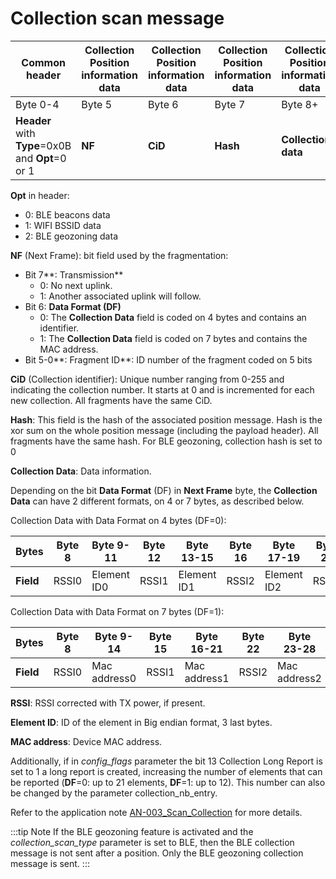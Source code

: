 # Collection scan message

|  Common header         |  Collection Position information data|Collection Position information data|Collection Position information data|Collection Position information data|
|----------------------------|------------------|----------------------|----------------------|----------------------|
|  Byte 0-4                  |  Byte 5          |  Byte 6           |  Byte 7           |  Byte 8+           |
|  **Header** with **Type**=0x0B and **Opt**=0 or 1 |  **NF** |  **CiD** |  **Hash** |  **Collection data** |

 **Opt** in header:
-   0: BLE beacons data
-   1: WIFI BSSID data
-   2: BLE geozoning data

 **NF** (Next Frame): bit field used by the fragmentation:
-   Bit 7**: Transmission**
    -   0: No next uplink.
    -   1: Another associated uplink will follow.
-   Bit 6: **Data Format (DF)**
    -   0: The **Collection Data** field is coded on 4 bytes and contains an identifier.
    -   1: The **Collection Data** field is coded on 7 bytes and contains the MAC address.
-   Bit 5-0**: Fragment ID**: ID number of the fragment coded on 5 bits

 **CiD** (Collection identifier): Unique number ranging from 0-255 and indicating the collection number. It starts at 0 and is incremented for each new collection. All fragments have the same CiD.

 **Hash**: This field is the hash of the associated position message. Hash is the xor sum on the whole position message (including the payload header). All fragments have the same hash.
 For BLE geozoning, collection hash is set to 0

 **Collection Data**: Data information.

 Depending on the bit **Data Format** (DF) in **Next Frame** byte, the **Collection Data** can have 2 different formats, on 4 or 7 bytes, as described below.

 Collection Data with Data Format on 4 bytes (DF=0):

|  Bytes |  Byte 8 |  Byte 9-11 |  Byte 12 |  Byte 13-15 |  Byte 16 |  Byte 17-19 |  Byte 20 |  Byte 21-23 |
|---------|---------|---------|---------|---------|---------|---------|---------|---------|
|**Field**|RSSI0	|Element ID0|	RSSI1|	Element ID1|	RSSI2|	Element ID2|	RSSI3|	Element ID3|

 Collection Data with Data Format on 7 bytes (DF=1):

|  Bytes |  Byte 8 |  Byte 9-14 |  Byte 15 |  Byte 16-21 |  Byte 22 |  Byte 23-28 |  Byte 29 |  Byte 30-35 |
|---------|---------|---------|---------|---------|---------|---------|---------|---------|
|**Field**|RSSI0	|Mac address0|	RSSI1|	Mac address1|	RSSI2|	Mac address2|	RSSI3|	Mac address3|

 **RSSI**: RSSI corrected with TX power, if present.

 **Element ID**: ID of the element in Big endian format, 3 last bytes.

 **MAC address**: Device MAC address.

 Additionally, if in *config_flags* parameter the bit 13 Collection Long Report is set to 1 a long report is created, increasing the number of elements that can be reported (**DF**=0: up to 21 elements, **DF**=1: up to 12). This number can also be changed by the parameter collection_nb_entry.

 Refer to the application note [AN-003_Scan_Collection](https://actilitysa.sharepoint.com/:f:/t/aby/Evqx0qp6AQ1OqrI7-2DoIxsB1wKjLBjykfPh2p7Lo8mP7g?e=VrNdaS) for more details.

:::tip Note
If the BLE geozoning feature is activated and the *collection_scan_type* parameter is set to BLE, then the BLE collection message is not sent after a position. Only the BLE geozoning collection message is sent.
:::